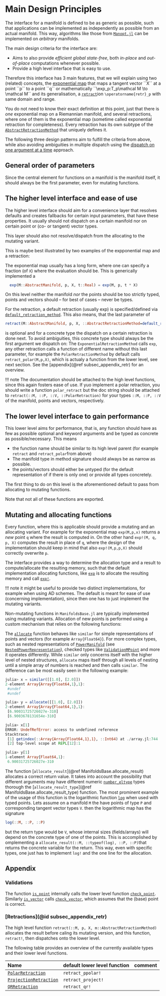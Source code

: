 # Main Design Principles

The interface for a manifold is defined to be as generic as possible, such that applications can be implemented as independently as possible from an actual manifold.
This way, algorithms like those from [`Manopt.jl`](https://manoptjl.org) can be implemented on _arbitrary_ manifolds.

The main design criteria for the interface are:

* Aims to also provide _efficient_ _global state-free_, both _in-place_ and _out-of-place_ computations whenever possible.
* Provide a high level interface that is easy to use.

Therefore this interface has 3 main features, that we will explain using two (related)
concepts, the [exponential map](https://en.wikipedia.org/wiki/Exponential_map_(Riemannian_geometry)) that maps a tangent vector ``X`` at a point ``p`` to a point ``q`` or mathematically ``\exp_p:T_p\mathcal M \to \mathcal M`` and its generalisation, a [`retract`](@ref)ion ``\operatorname{retr}_p`` with same domain and range.

You do not need to know their exact definition at this point, just that there is _one_ exponential map on a Riemannian manifold, and several retractions, where one of them is the exponential map (sometime called exponential retraction for completeness). Every retraction has its own subtype of the [`AbstractRetractionMethod`](@ref) that uniquely defines it.

The following three design patterns aim to fulfill the criteria from above, while
also avoiding ambiguities in multiple dispatch using the [dispatch on one argument at a time](https://docs.julialang.org/en/v1/manual/methods/#Dispatch-on-one-argument-at-a-time) approach.

## General order of parameters

Since the central element for functions on a manifold is the manifold itself, it should always be the first parameter, even for mutating functions.

## The higher level interface and ease of use

The higher level interface should aim for a convenience layer that resolves defaults and
creates fallbacks for certain input parameters, that have these properties.
It usually should not dispatch on a certain manifold nor on certain point or (co- or tangent) vector types.

This layer should also not resolve/dispatch from the allocating to the mutating variant.

This is maybe best illustrated by two examples of the expponential map and a retraction:

The exponential map usually has a long form, where one can specify a fraction (of `X`) where the evaluation should be. This is generically implemented a

```julia
  exp(M::AbstractManifold, p, X, t::Real) = exp(M, p, t * X)
```

On this level neither the manifold _nor_ the points should be too strictly typed, points and vectors should – for best of cases – never be types.

For the retraction, a default retraction (usually exp) is specified/defined via [`default_retraction_method`](@ref).
This also means, that the last parameter of

```julia
retract(M::AbstractManifold, p, X, ::AbstractRetractionMethod=default_retraction_method(M))
```

is optional and for a concrete type the dispatch on a certain retraction is done next.
To avoid ambiguities, this concrete type should always be the first argument we dispatch on:
The `ExponentialRetractionMethod` calls `exp`, any other retraction calls a function of different name without this last parameter, for example the `PolarRetractionMethod` by default calls `retract_polar(M,p,X)`, which is actualy a function from the lower level, see next section. See the [appendix](@ref subsec_appendix_retr) for an overview.

!!! note
    The documentation should be attached to the high level functions, since this again fosters ease of use.
    If yuo implement a polar retraction, you should write a function `polar_retract` but the doc string should be attached to `retract(::M, ::P, ::V, ::PolarRetraction)` for your types `::M, ::P, ::V` of the manifold, points and vectors, respectively.

## The lower level interface to gain performance

This lower level aims for performance, that is, any function should have as few as possible optional and keyword arguments
and be typed as concrete as possible/necessary. This means

* the function name should be similar to its high level parent (for example `retract` and `retract_polar`from above)
* The manifold type in method signature should always be as narrow as possible.
* the points/vectors should either be untyped (for the default representation of if there is only one) or provide all types concretely.

The first thing to do on this level is the aforementioned default to pass from allocating to mutating functions.

Note that not all of these functions are exported.

## Mutating and allocating functions

Every function, where this is applicable should provide a mutating and an allocating variant.
For example for the exponential map `exp(M,p,x)` returns a _new_ point `q` where the result is computed in.
On the other hand `exp!(M, q, p, X)` computes the result in place of `q`, where the design of the implementation
should keep in mind that also `exp!(M,p,p,X)` should correctly overwrite `p`.

The interface provides a way to determine the allocation type and a result to compute/allocate
the resulting memory, such that the default implementation allocating functions, like [`exp`](@ref) is to allocate the resulting memory and call [`exp!`](@ref).

!!! note
    it might be useful to provide two distinct implementations, for example when using AD schemes.
    The default is meant for ease of use (concerning implementation), since then one has to just implement the mutating variants.

Non-mutating functions in `ManifoldsBase.jl` are typically implemented using mutating variants.
Allocation of new points is performed using a custom mechanism that relies on the following functions:

The [`allocate`](@ref) function behaves like `similar` for simple representations of points and vectors (for example `Array{Float64}`).
For more complex types, such as nested representations of [`PowerManifold`](@ref) (see [`NestedPowerRepresentation`](@ref)), checked types like [`ValidationMPoint`](@ref) and more it operates differently.
While `similar` only concerns itself with the higher level of nested structures, `allocate` maps itself through all levels of nesting until a simple array of numbers is reached and then calls `similar`.
The difference can be most easily seen in the following example:

```julia
julia> x = similar([[1.0], [2.0]])
2-element Array{Array{Float64,1},1}:
 #undef
 #undef

julia> y = allocate([[1.0], [2.0]])
2-element Array{Array{Float64,1},1}:
 [6.90031725726027e-310]
 [6.9003678131654e-310]

julia> x[1]
ERROR: UndefRefError: access to undefined reference
Stacktrace:
 [1] getindex(::Array{Array{Float64,1},1}, ::Int64) at ./array.jl:744
 [2] top-level scope at REPL[12]:1

julia> y[1]
1-element Array{Float64,1}:
 6.90031725726027e-310
```

The function [`allocate_result`](@ref ManifoldsBase.allocate_result) allocates a correct return value. It takes into account the possibility that different arguments may have different numeric [`number_eltype`](@ref) types thorough the [`allocate_result_type`](@ref ManifoldsBase.allocate_result_type) function.
The most prominent example of the usage of this function is the logarithmic function [`log`](@ref) when used with typed points.
Lets assume on a manifold `M` the have points of type `P` and corresponding tangent vector types `V`.
then the logarithmic map has the signature

```julia
log(::M, ::P, ::P)
```

but the return type would be ``V``, whose internal sizes (fields/arrays) will depend on the concrete type of one of the points. This is accomplished by omplementing a `allocate_result(::M, ::typeof(log), ::P, ::P)`that returns the concrete variable for the return. This way, even with specific types, one just has to implement `log!` and the one line for the allocation.

## Appendix

### Validations

The function [`is_point`](@ref) internally calls the lower level function [`check_point`](@ref). Similarly [`is_vector`](@ref) calls [`check_vector`](@ref), which assumes that the (base) point is correct.

### [Retractions](@id subsec_appendix_retr)

The high level function `retract(::M, p, X, m::AbstractRetractionMethod)`
allocates the result before caling its mutating version, and this function, `retract!`, then dispatches onto the lower level.

The following table provides an overview of the currently available types and their lower level functions.

| Name | default lower level function | comment |
| :--- | :----------------------------- | :----- |
| [`PolarRetraction`](@ref) | `retract_ppolar!` |
| [`ProjectionRetraction`](@ref) | `retract_project!` |
| [`QRRetraction`](@ref) | `retract_qr!` |
